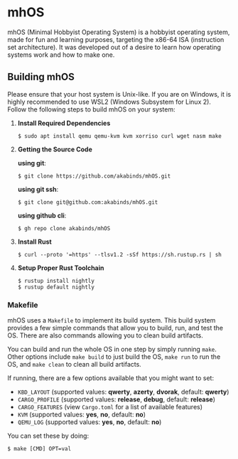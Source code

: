 # mhOS

mhOS (Minimal Hobbyist Operating System) is a hobbyist operating system, made for fun and learning purposes, targeting the x86-64 ISA (instruction set architecture).
It was developed out of a desire to learn how operating systems work and how to make one. 

## Building mhOS

Please ensure that your host system is Unix-like. If you are on Windows, it is highly recommended to use WSL2 (Windows Subsystem for Linux 2). Follow the following steps to 
build mhOS on your system:

1. **Install Required Dependencies**
    ```
    $ sudo apt install qemu qemu-kvm kvm xorriso curl wget nasm make
    ```

2. **Getting the Source Code**

    **using git**:
    ```
    $ git clone https://github.com/akabinds/mhOS.git  
    ```

    **using git ssh**:
    ```
    $ git clone git@github.com:akabinds/mhOS.git
    ```

    **using github cli**:
    ```
    $ gh repo clone akabinds/mhOS
    ```

3. **Install Rust**

    ```
    $ curl --proto '=https' --tlsv1.2 -sSf https://sh.rustup.rs | sh
    ```

4. **Setup Proper Rust Toolchain**

    ```
    $ rustup install nightly
    $ rustup default nightly  
    ```

### Makefile

mhOS uses a `Makefile` to implement its build system. This build system provides a few simple commands that allow you to build, run, and test the OS.
There are also commands allowing you to clean build artifacts.

You can build and run the whole OS in one step by simply running `make`. Other options include `make build` to just build the OS, `make run` to run the OS,
and `make clean` to clean all build artifacts.

If running, there are a few options available that you might want to set:
- `KBD_LAYOUT` (supported values: **qwerty**, **azerty**, **dvorak**, default: **qwerty**)
- `CARGO_PROFILE` (supported values: **release**, **debug**, default: **release**)
- `CARGO_FEATURES` (view `Cargo.toml` for a list of available features)
- `KVM` (supported values: **yes**, **no**, default: **no**)
- `QEMU_LOG` (supported values: **yes**, **no**, default: **no**)

You can set these by doing:
```
$ make [CMD] OPT=val  
```